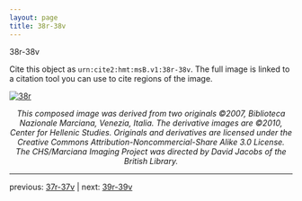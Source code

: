```yaml
---
layout: page
title: 38r-38v
---
```


38r-38v

Cite this object as `urn:cite2:hmt:msB.v1:38r-38v`. The full image is linked to a citation tool you can use to cite regions of the image.

[![38r](http://www.homermultitext.org/iipsrv?IIIF=/project/homer/pyramidal/deepzoom/hmt/vbbifolio/v1/vb_37v_38r.tif/full/800,/0/default.jpg)](http://www.homermultitext.org/ict2/?urn=urn:cite2:hmt:vbbifolio.v1:vb_37v_38r) 

<p style="text-align: center; font-style: italic;">This composed image was derived from two originals ©2007, Biblioteca Nazionale Marciana, Venezia, Italia. The derivative images are ©2010, Center for Hellenic Studies. Originals and derivatives are licensed under the Creative Commons Attribution-Noncommercial-Share Alike 3.0 License. The CHS/Marciana Imaging Project was directed by David Jacobs of the British Library.</p>

---

previous: [37r-37v](../37r-37v/) | next: [39r-39v](../39r-39v/)